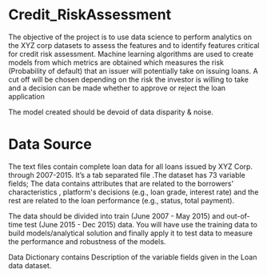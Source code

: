 # Credit_RiskAssessment

The objective of the project is to use data science to perform analytics on the XYZ corp datasets to assess the features and to identify features critical for credit risk assessment.
Machine learning algorithms are used to create models from which metrics are obtained which measures the risk (Probability of default) that an issuer will potentially take on issuing loans. 
A cut off will be chosen depending on the risk the investor is willing to take  and a decision can be made whether to approve or reject the loan application 

The model created should be devoid of data disparity & noise.

# Data Source
The text files contain complete loan data for all loans issued by XYZ Corp. through 2007-2015. It’s a tab separated file .The  dataset has 73 variable fields; The data contains attributes that are related to the borrowers' characteristics , platform's decisions (e.g., loan grade, interest rate) and the rest are related to the loan performance (e.g., status, total payment).

The data should be divided into train (June 2007 - May 2015) and out-of-time test (June 2015 - Dec 2015) data. You will have use the training data to build models/analytical solution and finally apply it to test data to measure the performance and robustness of the models. 

Data Dictionary contains Description of the variable fields given in the Loan data dataset.
